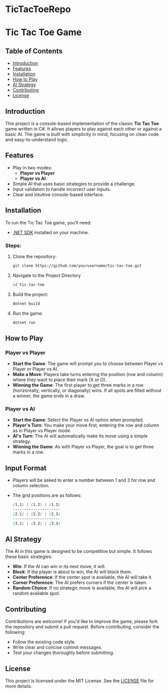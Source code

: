 # TicTacToeRepo
# Tic Tac Toe Game

## Table of Contents
- [Introduction](#introduction)
- [Features](#features)
- [Installation](#installation)
- [How to Play](#how-to-play)
- [AI Strategy](#ai-strategy)
- [Contributing](#contributing)
- [License](#license)

## Introduction

This project is a console-based implementation of the classic **Tic Tac Toe** game written in C#. It allows players to play against each other or against a basic AI. The game is built with simplicity in mind, focusing on clean code and easy-to-understand logic.

## Features

- Play in two modes: 
  - **Player vs Player**
  - **Player vs AI**
- Simple AI that uses basic strategies to provide a challenge.
- Input validation to handle incorrect user inputs.
- Clear and intuitive console-based interface.

## Installation

To run the Tic Tac Toe game, you’ll need:

- [.NET SDK](https://dotnet.microsoft.com/download) installed on your machine.

### Steps:

1. Clone the repository:
   ```sh
   git clone https://github.com/yourusername/tic-tac-toe.git

2. Navigate to the Project Directory
   ```sh
   cd tic-tac-toe

3. Build the project:
   ```sh
   dotnet build

4. Run the game:
   ```sh
   dotnet run

## How to Play

### Player vs Player

- **Start the Game**: The game will prompt you to choose between Player vs Player or Player vs AI.
- **Make a Move**: Players take turns entering the position (row and column) where they want to place their mark (X or O).
- **Winning the Game**: The first player to get three marks in a row (horizontally, vertically, or diagonally) wins. If all spots are filled without a winner, the game ends in a draw.

### Player vs AI

- **Start the Game**: Select the Player vs AI option when prompted.
- **Player's Turn**: You make your move first, entering the row and column as in Player vs Player mode.
- **AI's Turn**: The AI will automatically make its move using a simple strategy.
- **Winning the Game**: As with Player vs Player, the goal is to get three marks in a row.

## Input Format

- Players will be asked to enter a number between 1 and 3 for row and column selection.
- The grid positions are as follows:

  ```scss
  (1,1) | (1,2) | (1,3)
  ---------------------
  (2,1) | (2,2) | (2,3)
  ---------------------
  (3,1) | (3,2) | (3,3)

## AI Strategy

The AI in this game is designed to be competitive but simple. It follows these basic strategies:

- **Win**: If the AI can win in its next move, it will.
- **Block**: If the player is about to win, the AI will block them.
- **Center Preference**: If the center spot is available, the AI will take it.
- **Corner Preference**: The AI prefers corners if the center is taken.
- **Random Choice**: If no strategic move is available, the AI will pick a random available spot.

## Contributing

Contributions are welcome! If you'd like to improve the game, please fork the repository and submit a pull request. Before contributing, consider the following:

- Follow the existing code style.
- Write clear and concise commit messages.
- Test your changes thoroughly before submitting.

## License

This project is licensed under the MIT License. See the [LICENSE](LICENSE) file for more details.

